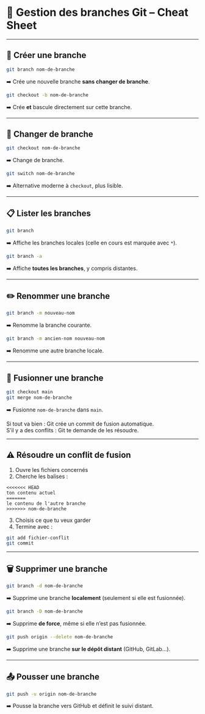 
# 🌿 Gestion des branches Git – Cheat Sheet

---

## 🔧 Créer une branche

```bash
git branch nom-de-branche
```
➡️ Crée une nouvelle branche **sans changer de branche**.

```bash
git checkout -b nom-de-branche
```
➡️ Crée **et** bascule directement sur cette branche.

---

## 🔀 Changer de branche

```bash
git checkout nom-de-branche
```
➡️ Change de branche.

```bash
git switch nom-de-branche
```
➡️ Alternative moderne à `checkout`, plus lisible.

---

## 📋 Lister les branches

```bash
git branch
```
➡️ Affiche les branches locales (celle en cours est marquée avec `*`).

```bash
git branch -a
```
➡️ Affiche **toutes les branches**, y compris distantes.

---

## ✏️ Renommer une branche

```bash
git branch -m nouveau-nom
```
➡️ Renomme la branche courante.

```bash
git branch -m ancien-nom nouveau-nom
```
➡️ Renomme une autre branche locale.

---

## 🧬 Fusionner une branche

```bash
git checkout main
git merge nom-de-branche
```
➡️ Fusionne `nom-de-branche` dans `main`.

Si tout va bien : Git crée un commit de fusion automatique.  
S’il y a des conflits : Git te demande de les résoudre.

---

## ⚠️ Résoudre un conflit de fusion

1. Ouvre les fichiers concernés
2. Cherche les balises :
```text
<<<<<<< HEAD
ton contenu actuel
=======
le contenu de l'autre branche
>>>>>>> nom-de-branche
```
3. Choisis ce que tu veux garder
4. Termine avec :
```bash
git add fichier-conflit
git commit
```

---

## 🗑️ Supprimer une branche

```bash
git branch -d nom-de-branche
```
➡️ Supprime une branche **localement** (seulement si elle est fusionnée).

```bash
git branch -D nom-de-branche
```
➡️ Supprime **de force**, même si elle n’est pas fusionnée.

```bash
git push origin --delete nom-de-branche
```
➡️ Supprime une branche **sur le dépôt distant** (GitHub, GitLab…).

---

## 📤 Pousser une branche

```bash
git push -u origin nom-de-branche
```
➡️ Pousse la branche vers GitHub et définit le suivi distant.
